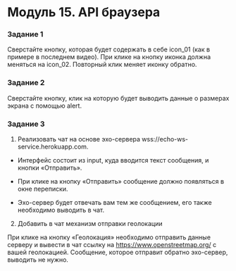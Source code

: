 # Модуль 15. API браузера

### Задание 1

Сверстайте кнопку, которая будет содержать в себе icon_01 (как в примере в последнем видео). При клике на кнопку иконка должна меняться на icon_02. Повторный клик меняет иконку обратно.


### Задание 2

Сверстайте кнопку, клик на которую будет выводить данные о размерах экрана с помощью alert.


### Задание 3

1. Реализовать чат на основе эхо-сервера wss://echo-ws-service.herokuapp.com.

+ Интерфейс состоит из input, куда вводится текст сообщения, и кнопки «Отправить».

+ При клике на кнопку «Отправить» сообщение должно появляться в окне переписки.

+ Эхо-сервер будет отвечать вам тем же сообщением, его также необходимо выводить в чат.

2. Добавить в чат механизм отправки геолокации

При клике на кнопку «Геолокация» необходимо отправить данные серверу и вывести в чат ссылку на https://www.openstreetmap.org/ с вашей геолокацией. Сообщение, которое отправит обратно эхо-сервер, выводить не нужно.
